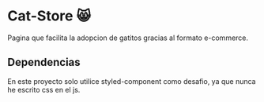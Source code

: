 # Cat-Store 😸

Pagina que facilita la adopcion de gatitos gracias al formato e-commerce.

## Dependencias

En este proyecto solo utilice styled-component como desafio, ya que nunca he escrito css en el js.
